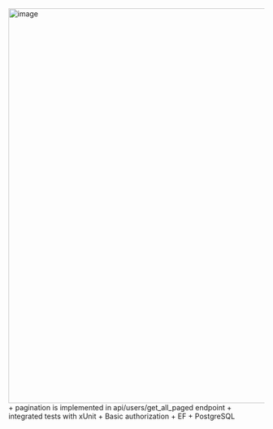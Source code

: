 <img width="776" alt="image" src="https://user-images.githubusercontent.com/72373628/236666433-6c4faa05-044f-4a7f-8ae3-7c61ed875d5e.png">
+ pagination is implemented in api/users/get_all_paged endpoint 
+ integrated tests with xUnit
+ Basic authorization 
+ EF + PostgreSQL
